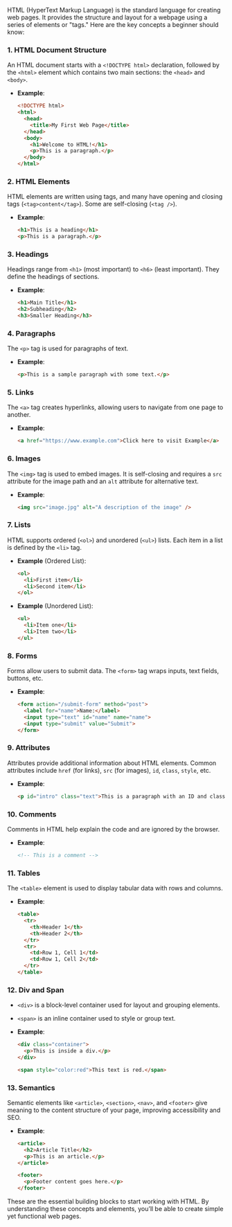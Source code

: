 HTML (HyperText Markup Language) is the standard language for creating web pages. It provides the structure and layout for a webpage using a series of elements or "tags." Here are the key concepts a beginner should know:

### 1. **HTML Document Structure**
An HTML document starts with a `<!DOCTYPE html>` declaration, followed by the `<html>` element which contains two main sections: the `<head>` and `<body>`.

- **Example**:
    ```html
    <!DOCTYPE html>
    <html>
      <head>
        <title>My First Web Page</title>
      </head>
      <body>
        <h1>Welcome to HTML!</h1>
        <p>This is a paragraph.</p>
      </body>
    </html>
    ```

### 2. **HTML Elements**
HTML elements are written using tags, and many have opening and closing tags (`<tag>content</tag>`). Some are self-closing (`<tag />`).

- **Example**:
    ```html
    <h1>This is a heading</h1>
    <p>This is a paragraph.</p>
    ```

### 3. **Headings**
Headings range from `<h1>` (most important) to `<h6>` (least important). They define the headings of sections.

- **Example**:
    ```html
    <h1>Main Title</h1>
    <h2>Subheading</h2>
    <h3>Smaller Heading</h3>
    ```

### 4. **Paragraphs**
The `<p>` tag is used for paragraphs of text.

- **Example**:
    ```html
    <p>This is a sample paragraph with some text.</p>
    ```

### 5. **Links**
The `<a>` tag creates hyperlinks, allowing users to navigate from one page to another.

- **Example**:
    ```html
    <a href="https://www.example.com">Click here to visit Example</a>
    ```

### 6. **Images**
The `<img>` tag is used to embed images. It is self-closing and requires a `src` attribute for the image path and an `alt` attribute for alternative text.

- **Example**:
    ```html
    <img src="image.jpg" alt="A description of the image" />
    ```

### 7. **Lists**
HTML supports ordered (`<ol>`) and unordered (`<ul>`) lists. Each item in a list is defined by the `<li>` tag.

- **Example** (Ordered List):
    ```html
    <ol>
      <li>First item</li>
      <li>Second item</li>
    </ol>
    ```

- **Example** (Unordered List):
    ```html
    <ul>
      <li>Item one</li>
      <li>Item two</li>
    </ul>
    ```

### 8. **Forms**
Forms allow users to submit data. The `<form>` tag wraps inputs, text fields, buttons, etc.

- **Example**:
    ```html
    <form action="/submit-form" method="post">
      <label for="name">Name:</label>
      <input type="text" id="name" name="name">
      <input type="submit" value="Submit">
    </form>
    ```

### 9. **Attributes**
Attributes provide additional information about HTML elements. Common attributes include `href` (for links), `src` (for images), `id`, `class`, `style`, etc.

- **Example**:
    ```html
    <p id="intro" class="text">This is a paragraph with an ID and class.</p>
    ```

### 10. **Comments**
Comments in HTML help explain the code and are ignored by the browser.

- **Example**:
    ```html
    <!-- This is a comment -->
    ```

### 11. **Tables**
The `<table>` element is used to display tabular data with rows and columns.

- **Example**:
    ```html
    <table>
      <tr>
        <th>Header 1</th>
        <th>Header 2</th>
      </tr>
      <tr>
        <td>Row 1, Cell 1</td>
        <td>Row 1, Cell 2</td>
      </tr>
    </table>
    ```

### 12. **Div and Span**
- `<div>` is a block-level container used for layout and grouping elements.
- `<span>` is an inline container used to style or group text.

- **Example**:
    ```html
    <div class="container">
      <p>This is inside a div.</p>
    </div>

    <span style="color:red">This text is red.</span>
    ```

### 13. **Semantics**
Semantic elements like `<article>`, `<section>`, `<nav>`, and `<footer>` give meaning to the content structure of your page, improving accessibility and SEO.

- **Example**:
    ```html
    <article>
      <h2>Article Title</h2>
      <p>This is an article.</p>
    </article>

    <footer>
      <p>Footer content goes here.</p>
    </footer>
    ```

These are the essential building blocks to start working with HTML. By understanding these concepts and elements, you’ll be able to create simple yet functional web pages.
